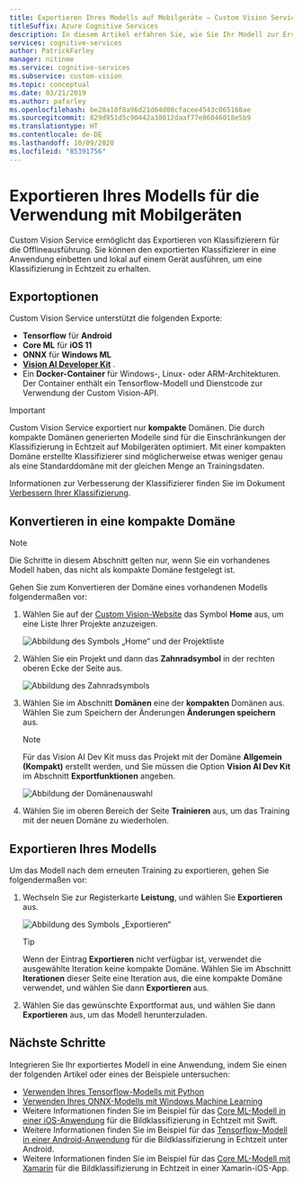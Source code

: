 ```yaml
---
title: Exportieren Ihres Modells auf Mobilgeräte – Custom Vision Service
titleSuffix: Azure Cognitive Services
description: In diesem Artikel erfahren Sie, wie Sie Ihr Modell zur Erstellung mobiler Anwendungen exportieren oder lokal für die Echtzeitklassifizierung ausführen können.
services: cognitive-services
author: PatrickFarley
manager: nitinme
ms.service: cognitive-services
ms.subservice: custom-vision
ms.topic: conceptual
ms.date: 03/21/2019
ms.author: pafarley
ms.openlocfilehash: be28a10f8a96d21d64d08cfacee4543c065168ae
ms.sourcegitcommit: 829d951d5c90442a38012daaf77e86046018e5b9
ms.translationtype: HT
ms.contentlocale: de-DE
ms.lasthandoff: 10/09/2020
ms.locfileid: "85391756"
---
```

# <a name="export-your-model-for-use-with-mobile-devices"></a>Exportieren Ihres Modells für die Verwendung mit Mobilgeräten

Custom Vision Service ermöglicht das Exportieren von Klassifizierern für die Offlineausführung. Sie können den exportierten Klassifizierer in eine Anwendung einbetten und lokal auf einem Gerät ausführen, um eine Klassifizierung in Echtzeit zu erhalten.

## <a name="export-options"></a>Exportoptionen

Custom Vision Service unterstützt die folgenden Exporte:

* __Tensorflow__ für __Android__
* __Core ML__ für __iOS 11__
* __ONNX__ für __Windows ML__
* __[Vision AI Developer Kit](https://azure.github.io/Vision-AI-DevKit-Pages/)__ .
* Ein __Docker-Container__ für Windows-, Linux- oder ARM-Architekturen. Der Container enthält ein Tensorflow-Modell und Dienstcode zur Verwendung der Custom Vision-API.

> [!IMPORTANT]
> Custom Vision Service exportiert nur __kompakte__ Domänen. Die durch kompakte Domänen generierten Modelle sind für die Einschränkungen der Klassifizierung in Echtzeit auf Mobilgeräten optimiert. Mit einer kompakten Domäne erstellte Klassifizierer sind möglicherweise etwas weniger genau als eine Standarddomäne mit der gleichen Menge an Trainingsdaten.
>
> Informationen zur Verbesserung der Klassifizierer finden Sie im Dokument [Verbessern Ihrer Klassifizierung](getting-started-improving-your-classifier.md).

## <a name="convert-to-a-compact-domain"></a>Konvertieren in eine kompakte Domäne

> [!NOTE]
> Die Schritte in diesem Abschnitt gelten nur, wenn Sie ein vorhandenes Modell haben, das nicht als kompakte Domäne festgelegt ist.

Gehen Sie zum Konvertieren der Domäne eines vorhandenen Modells folgendermaßen vor:

1. Wählen Sie auf der [Custom Vision-Website](https://customvision.ai) das Symbol __Home__ aus, um eine Liste Ihrer Projekte anzuzeigen.

    ![Abbildung des Symbols „Home“ und der Projektliste](./media/export-your-model/projects-list.png)

1. Wählen Sie ein Projekt und dann das __Zahnradsymbol__ in der rechten oberen Ecke der Seite aus.

    ![Abbildung des Zahnradsymbols](./media/export-your-model/gear-icon.png)

1. Wählen Sie im Abschnitt __Domänen__ eine der __kompakten__ Domänen aus. Wählen Sie zum Speichern der Änderungen __Änderungen speichern__ aus. 

    > [!NOTE]
    > Für das Vision AI Dev Kit muss das Projekt mit der Domäne __Allgemein (Kompakt)__ erstellt werden, und Sie müssen die Option **Vision AI Dev Kit** im Abschnitt **Exportfunktionen** angeben.

    ![Abbildung der Domänenauswahl](./media/export-your-model/domains.png)

1. Wählen Sie im oberen Bereich der Seite __Trainieren__ aus, um das Training mit der neuen Domäne zu wiederholen.

## <a name="export-your-model"></a>Exportieren Ihres Modells

Um das Modell nach dem erneuten Training zu exportieren, gehen Sie folgendermaßen vor:

1. Wechseln Sie zur Registerkarte **Leistung**, und wählen Sie __Exportieren__ aus. 

    ![Abbildung des Symbols „Exportieren“](./media/export-your-model/export.png)

    > [!TIP]
    > Wenn der Eintrag __Exportieren__ nicht verfügbar ist, verwendet die ausgewählte Iteration keine kompakte Domäne. Wählen Sie im Abschnitt __Iterationen__ dieser Seite eine Iteration aus, die eine kompakte Domäne verwendet, und wählen Sie dann __Exportieren__ aus.

1. Wählen Sie das gewünschte Exportformat aus, und wählen Sie dann __Exportieren__ aus, um das Modell herunterzuladen.

## <a name="next-steps"></a>Nächste Schritte

Integrieren Sie Ihr exportiertes Modell in eine Anwendung, indem Sie einen der folgenden Artikel oder eines der Beispiele untersuchen:

* [Verwenden Ihres Tensorflow-Modells mit Python](export-model-python.md)
* [Verwenden Ihres ONNX-Modells mit Windows Machine Learning](custom-vision-onnx-windows-ml.md)
* Weitere Informationen finden Sie im Beispiel für das [Core ML-Modell in einer iOS-Anwendung](https://go.microsoft.com/fwlink/?linkid=857726) für die Bildklassifizierung in Echtzeit mit Swift.
* Weitere Informationen finden Sie im Beispiel für das [Tensorflow-Modell in einer Android-Anwendung](https://github.com/Azure-Samples/cognitive-services-android-customvision-sample) für die Bildklassifizierung in Echtzeit unter Android.
* Weitere Informationen finden Sie im Beispiel für das [Core ML-Modell mit Xamarin](https://github.com/xamarin/ios-samples/tree/master/ios11/CoreMLAzureModel) für die Bildklassifizierung in Echtzeit in einer Xamarin-iOS-App.
